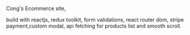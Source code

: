 Cong's Ecommerce site,

build with reactjs, redux toolkit, form validations, react router dom, stripe payment,custom modal, api fetching for products list and smooth scroll.
